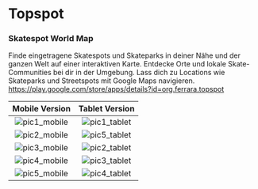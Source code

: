 # Topspot

### Skatespot World Map

Finde eingetragene Skatespots und Skateparks in deiner Nähe und der ganzen Welt auf einer interaktiven Karte.
Entdecke Orte und lokale Skate-Communities bei dir in der Umgebung.
Lass dich zu Locations wie Skateparks und Streetspots mit Google Maps navigieren.  
https://play.google.com/store/apps/details?id=org.ferrara.topspot

|                                                    Mobile Version                                                     |                                                    Tablet Version                                                     |
| :-------------------------------------------------------------------------------------------------------------------: | :-------------------------------------------------------------------------------------------------------------------: |
| ![pic1_mobile](https://user-images.githubusercontent.com/50703696/132994526-8bfee445-f366-42b6-b631-43fab44e5404.jpg) | ![pic1_tablet](https://user-images.githubusercontent.com/50703696/129581523-fa2c9cb7-18ff-4743-9556-a053d931aff9.jpg) |
| ![pic2_mobile](https://user-images.githubusercontent.com/50703696/132994528-56098a0e-c217-4562-ae01-5d54b490b272.jpg) | ![pic5_tablet](https://user-images.githubusercontent.com/50703696/129581510-d75fae8f-d854-425c-b9be-14e526a13f26.jpg) |
| ![pic3_mobile](https://user-images.githubusercontent.com/50703696/132994531-b5ae2bc5-ad5c-4c29-bef0-92a45640ec7b.jpg) | ![pic2_tablet](https://user-images.githubusercontent.com/50703696/129581500-f93818c5-a323-4104-805e-48d446f11773.jpg) |
| ![pic4_mobile](https://user-images.githubusercontent.com/50703696/132994534-b4cd8270-9e2f-4f29-aa6f-50aae7452317.jpg) | ![pic3_tablet](https://user-images.githubusercontent.com/50703696/128813903-cdf95102-9880-47c8-9b73-84b51fad3ac4.png) |
| ![pic5_mobile](https://user-images.githubusercontent.com/50703696/132994535-4cfe0e8b-7b95-4c0e-ba79-6d587702b2d3.jpg) | ![pic4_tablet](https://user-images.githubusercontent.com/50703696/128813913-5d2459cf-936d-491c-83e3-19a6e1be7caf.png) |

